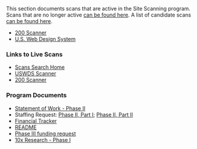 This section documents scans that are active in the Site Scanning program. Scans that are no longer active [can be found here](https://github.com/18F/site-scanning/tree/master/docs/scanners/inactive). A list of candidate scans [can be found here](https://github.com/18F/site-scanning/blob/master/docs/candidate-scans.md).

* [200 Scanner](https://github.com/18F/site-scanning/blob/master/docs/scanners/200.md)
* [U.S. Web Design System](https://github.com/18F/site-scanning/blob/master/docs/scanners/uswds.md)

### Links to Live Scans

* [Scans Search Home](https://site-scanning.app.cloud.gov/)
* [USWDS Scanner](https://site-scanning.app.cloud.gov/searchUSWDS/)
* [200 Scanner](https://site-scanning.app.cloud.gov/search200/)

### Program Documents 

* [Statement of Work - Phase II](https://drive.google.com/file/d/1vuw5fs-YMt_xnWPmvtntrJI8UcwAchV6/view)
* Staffing Request: [Phase II, Part I](https://github.com/18F/staffing/issues/613#issuecomment-500441720); [Phase II, Part II](https://github.com/18F/staffing/issues/652#issuecomment-525351221)
* [Financial Tracker](https://docs.google.com/spreadsheets/d/1GsswntJosXMljNGJQC0AleUzeDcOdiDCqrkRXV121tc/edit)
* [README](https://docs.google.com/document/d/1PBCD0lSgwMUNEZ7Qhnb4sUgvkv80cGdGdnJoHFUpPlY/edit)
* [Phase III funding request](https://docs.google.com/presentation/d/1vVXkOXjNG6Olk_12makiwDjvaOD_W27ltEh79kLwmqE/edit)
* [10x Research - Phase I](https://drive.google.com/drive/u/1/folders/10jBbaVSWfSzyHouksFzseExKb7GAxq7e)
